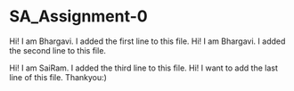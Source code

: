 # SA_Assignment-0

Hi! I am Bhargavi. I added the first line to this file.
Hi! I am Bhargavi. I added the second line to this file.

Hi! I am SaiRam. I added the third line to this file.
Hi! I want to add the last line of this file. Thankyou:)
